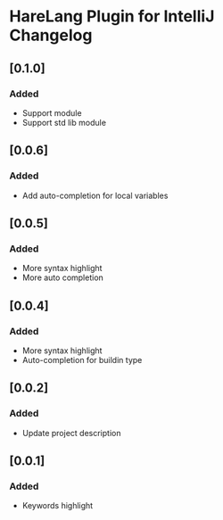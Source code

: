 <!-- Keep a Changelog guide -> https://keepachangelog.com -->

# HareLang Plugin for IntelliJ Changelog

## [0.1.0]
### Added
- Support module
- Support std lib module


## [0.0.6]
### Added
- Add auto-completion for local variables


## [0.0.5]
### Added
- More syntax highlight
- More auto completion


## [0.0.4]
### Added
- More syntax highlight
- Auto-completion for buildin type


## [0.0.2]
### Added
- Update project description

## [0.0.1]
### Added
- Keywords highlight